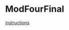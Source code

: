 # ModFourFinal 
[instructions](https://gist.github.com/robbiejaeger/10f895d7189bd392db3faec05793eded)
